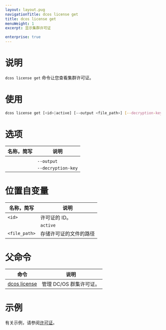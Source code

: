 ```yaml
---
layout: layout.pug
navigationTitle: dcos license get
title: dcos license get
menuWeight: 1
excerpt: 显示集群许可证

enterprise: true
---
```


# 说明
`dcos license get` 命令让您查看集群许可证。

# 使用

```bash
dcos license get [<id>|active] [--output <file_path>] [--decryption-key]
```

# 选项

| 名称，简写 | 说明 |
|---------|-------------|
|   |   |
| | `--output` | 将许可证存储在文件中。|
| | `--decryption-key` | 获取解密许可证审计记录的密钥。 |


# 位置自变量

| 名称，简写 | 说明 |
|---------|-------------|
| `<id> ` | 许可证的 ID。 |
| | `active` | 有效许可证。 |
| `<file_path>` | 存储许可证的文件的路径 |

# 父命令

| 命令 | 说明 |
|---------|-------------|
| [dcos license](/dcos/cn/1.11/cli/command-reference/dcos-license/) | 管理 DC/OS 群集许可证。 |

# 示例
有关示例，请参阅[许可证](/dcos/cn/1.11/administering-clusters/licenses/)。
